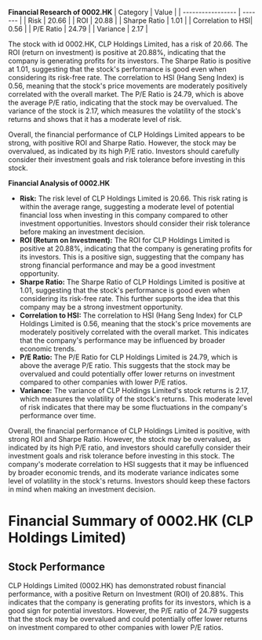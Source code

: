 **Financial Research of 0002.HK**
| Category          | Value   |
| ----------------- | ------- |
| Risk              | 20.66   |
| ROI               | 20.88   |
| Sharpe Ratio      | 1.01    |
| Correlation to HSI| 0.56    |
| P/E Ratio         | 24.79   |
| Variance          | 2.17    |

The stock with id 0002.HK, CLP Holdings Limited, has a risk of 20.66. The ROI (return on investment) is positive at 20.88%, indicating that the company is generating profits for its investors. The Sharpe Ratio is positive at 1.01, suggesting that the stock's performance is good even when considering its risk-free rate. The correlation to HSI (Hang Seng Index) is 0.56, meaning that the stock's price movements are moderately positively correlated with the overall market. The P/E Ratio is 24.79, which is above the average P/E ratio, indicating that the stock may be overvalued. The variance of the stock is 2.17, which measures the volatility of the stock's returns and shows that it has a moderate level of risk.

Overall, the financial performance of CLP Holdings Limited appears to be strong, with positive ROI and Sharpe Ratio. However, the stock may be overvalued, as indicated by its high P/E ratio. Investors should carefully consider their investment goals and risk tolerance before investing in this stock.



**Financial Analysis of 0002.HK**

* **Risk:** The risk level of CLP Holdings Limited is 20.66. This risk rating is within the average range, suggesting a moderate level of potential financial loss when investing in this company compared to other investment opportunities. Investors should consider their risk tolerance before making an investment decision.
* **ROI (Return on Investment):** The ROI for CLP Holdings Limited is positive at 20.88%, indicating that the company is generating profits for its investors. This is a positive sign, suggesting that the company has strong financial performance and may be a good investment opportunity.
* **Sharpe Ratio:** The Sharpe Ratio of CLP Holdings Limited is positive at 1.01, suggesting that the stock's performance is good even when considering its risk-free rate. This further supports the idea that this company may be a strong investment opportunity.
* **Correlation to HSI:** The correlation to HSI (Hang Seng Index) for CLP Holdings Limited is 0.56, meaning that the stock's price movements are moderately positively correlated with the overall market. This indicates that the company's performance may be influenced by broader economic trends.
* **P/E Ratio:** The P/E Ratio for CLP Holdings Limited is 24.79, which is above the average P/E ratio. This suggests that the stock may be overvalued and could potentially offer lower returns on investment compared to other companies with lower P/E ratios.
* **Variance:** The variance of CLP Holdings Limited's stock returns is 2.17, which measures the volatility of the stock's returns. This moderate level of risk indicates that there may be some fluctuations in the company's performance over time.

Overall, the financial performance of CLP Holdings Limited is positive, with strong ROI and Sharpe Ratio. However, the stock may be overvalued, as indicated by its high P/E ratio, and investors should carefully consider their investment goals and risk tolerance before investing in this stock. The company's moderate correlation to HSI suggests that it may be influenced by broader economic trends, and its moderate variance indicates some level of volatility in the stock's returns. Investors should keep these factors in mind when making an investment decision.



# Financial Summary of 0002.HK (CLP Holdings Limited)

## Stock Performance

CLP Holdings Limited (0002.HK) has demonstrated robust financial performance, with a positive Return on Investment (ROI) of 20.88%. This indicates that the company is generating profits for its investors, which is a good sign for potential investors. However, the P/E ratio of 24.79 suggests that the stock may be overvalued and could potentially offer lower returns on investment compared to other companies with lower P/E ratios.

